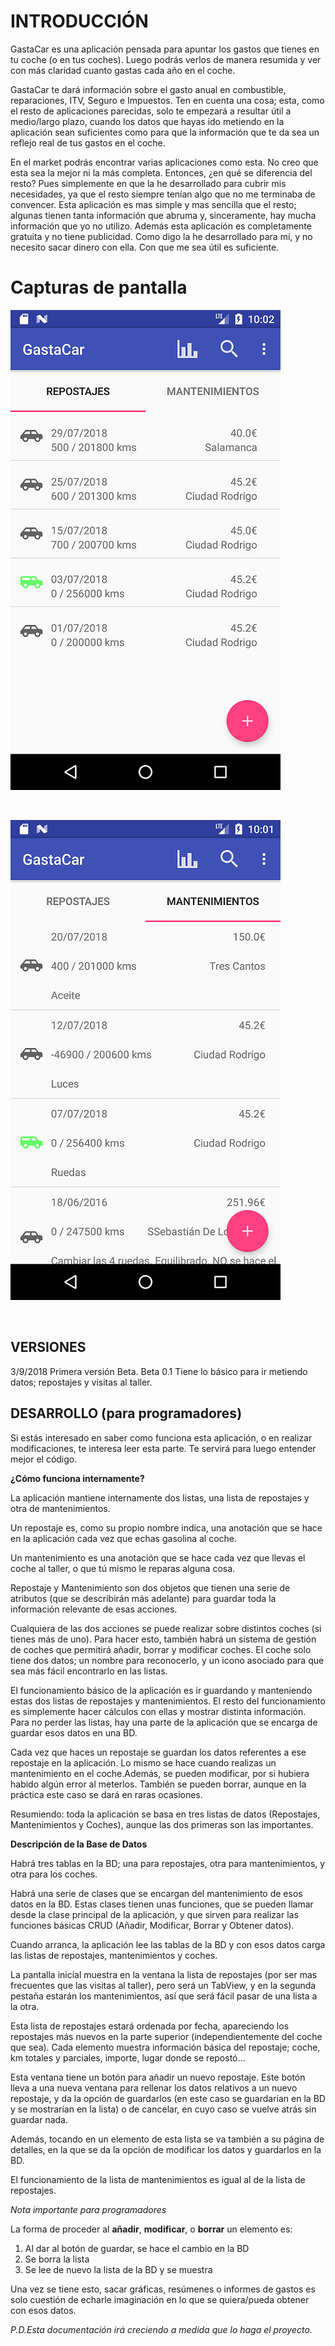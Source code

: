 INTRODUCCIÓN
============

GastaCar es una aplicación pensada para apuntar los gastos que tienes en tu coche (o en tus coches). Luego podrás verlos de manera resumida y ver con más claridad cuanto gastas cada año en el coche.

GastaCar te dará información sobre el gasto anual en combustible, reparaciones, ITV, Seguro e Impuestos. Ten en cuenta una cosa; esta, como el resto de aplicaciones parecidas, solo te empezará a resultar útil a medio/largo plazo, cuando los datos que hayas ido metiendo en la aplicación sean suficientes como para que la información que te da sea un reflejo real de tus gastos en el coche.

En el market podrás encontrar varias aplicaciones como esta. No creo que esta sea la mejor ni la más completa. Entonces, ¿en qué se diferencia del resto? Pues simplemente en que la he desarrollado para cubrir mis necesidades, ya que el resto siempre tenían algo que no me terminaba de convencer. Esta aplicación es mas simple y mas sencilla que el resto; algunas tienen tanta información que abruma y, sinceramente, hay mucha información que yo no utilizo. Además esta aplicación es completamente gratuita y no tiene publicidad. Como digo la he desarrollado para mí, y no necesito sacar dinero con ella. Con que me sea útil es suficiente.

Capturas de pantalla
====================

![alt tag](https://github.com/pgsanchez/CarEx/blob/master/design/ListaRepostajesReducida.png)

<br/>

![alt tag](https://github.com/pgsanchez/CarEx/blob/master/design/ListaMantenimientosReducida.png)

<br/>

VERSIONES
---------

3/9/2018 Primera versión Beta. Beta 0.1 Tiene lo básico para ir metiendo datos; repostajes y visitas al taller. 

DESARROLLO (para programadores)
-------------------------------

Si estás interesado en saber como funciona esta aplicación, o en realizar modificaciones, te interesa leer esta parte. Te servirá para luego entender mejor el código.

**¿Cómo funciona internamente?**

La aplicación mantiene internamente dos listas, una lista de repostajes y otra de mantenimientos.

Un repostaje es, como su propio nombre indica, una anotación que se hace en la aplicación cada vez que echas gasolina al coche.

Un mantenimiento es una anotación que se hace cada vez que llevas el coche al taller, o que tú mismo le reparas alguna cosa.

Repostaje y Mantenimiento son dos objetos que tienen una serie de atributos (que se describirán más adelante) para guardar toda la información relevante de esas acciones.

Cualquiera de las dos acciones se puede realizar sobre distintos coches (si tienes más de uno). Para hacer esto, también habrá un sistema de gestión de coches que permitirá añadir, borrar y modificar coches. El coche solo tiene dos datos; un nombre para reconocerlo, y un icono asociado para que sea más fácil encontrarlo en las listas.

El funcionamiento básico de la aplicación es ir guardando y manteniendo estas dos listas de repostajes y mantenimientos. El resto del funcionamiento es simplemente hacer cálculos con ellas y mostrar distinta información.
Para no perder las listas, hay una parte de la aplicación que se encarga de guardar esos datos en una BD.

Cada vez que haces un repostaje se guardan los datos referentes a ese repostaje en la aplicación. Lo mismo se hace cuando realizas un mantenimiento en el coche.Además, se pueden modificar, por si hubiera habido algún error al meterlos. También se pueden borrar, aunque en la práctica este caso se dará en raras ocasiones.

Resumiendo: toda la aplicación se basa en tres listas de datos (Repostajes, Mantenimientos y Coches), aunque las dos primeras son las importantes.

**Descripción de la Base de Datos**

Habrá tres tablas en la BD; una para repostajes, otra para mantenimientos, y otra para los coches.

Habrá una serie de clases que se encargan del mantenimiento de esos datos en la BD. Estas clases tienen unas funciones, que se pueden llamar desde la clase principal de la aplicación, y que sirven para realizar las funciones básicas CRUD (Añadir, Modificar, Borrar y Obtener datos).

Cuando arranca, la aplicación lee las tablas de la BD y con esos datos carga las listas de repostajes, mantenimientos y coches.

La pantalla inicial muestra en la ventana la lista de repostajes (por ser mas frecuentes que las visitas al taller), pero será un TabView, y en la segunda pestaña estarán los mantenimientos, así que será fácil pasar de una lista a la otra.

Esta lista de repostajes estará ordenada por fecha, apareciendo los repostajes más nuevos en la parte superior (independientemente del coche que sea). Cada elemento muestra información básica del repostaje; coche, km totales y parciales, importe, lugar donde se repostó…

Esta ventana tiene un botón para añadir un nuevo repostaje. Este botón lleva a una nueva ventana para rellenar los datos relativos a un nuevo repostaje, y da la opción de guardarlos (en este caso se guardarían en la BD y se mostrarían en la lista) o de cancelar, en cuyo caso se vuelve atrás sin guardar nada.

Además, tocando en un elemento de esta lista se va también a su página de detalles, en la que se da la opción de modificar los datos y guardarlos en la BD.

El funcionamiento de la lista de mantenimientos es igual al de la lista de repostajes.

*Nota importante para programadores*

La forma de proceder al **añadir**, **modificar**, o **borrar** un elemento es: 
1. Al dar al botón de guardar, se hace el cambio en la BD
2. Se borra la lista
3. Se lee de nuevo la lista de la BD y se muestra

Una vez se tiene esto, sacar gráficas, resúmenes o informes de gastos es solo cuestión de echarle imaginación en lo que se quiera/pueda obtener con esos datos.

*P.D.Esta documentación irá creciendo a medida que lo haga el proyecto.*
